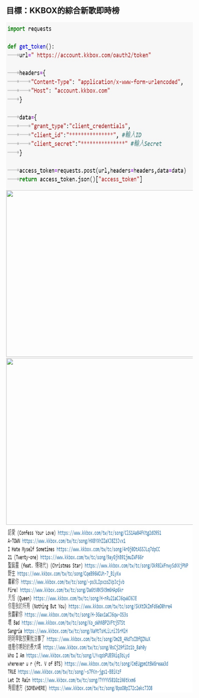 目標：KKBOX的綜合新歌即時榜
---------------------------------------

<img src="https://github.com/tank11110/young/blob/master/API/%E5%9C%96%E7%89%87/kkbox1.jpg" height="450" width="800">
<img src="https://github.com/tank11110/young/blob/master/API/%E5%9C%96%E7%89%87/kkbox2.jpg.jpg" height="450" width="800">
<img src="https://github.com/tank11110/young/blob/master/API/%E5%9C%96%E7%89%87/kkbox3.jpg.jpg" height="450" width="800">
<img src="https://github.com/tank11110/young/blob/master/API/%E5%9C%96%E7%89%87/kkbox4.jpg" height="450" width="800">
